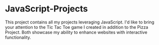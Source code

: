 # JavaScript-Projects
This project contains all my projects leveraging JavaScript. I'd like to bring your attention to the Tic Tac Toe game I created in addition to the Pizza Project. Both showcase my ability to enhance websites with interactive functionality. 
